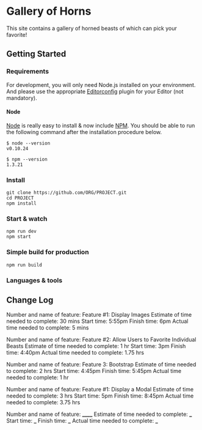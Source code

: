 # Gallery of Horns

This site contains a gallery of horned beasts of which can pick your favorite!

## Getting Started

### Requirements

For development, you will only need Node.js installed on your environment.
And please use the appropriate [Editorconfig](http://editorconfig.org/) plugin for your Editor (not mandatory).

#### Node

[Node](http://nodejs.org/) is really easy to install & now include [NPM](https://npmjs.org/).
You should be able to run the following command after the installation procedure
below.

    $ node --version
    v0.10.24

    $ npm --version
    1.3.21

### Install

    git clone https://github.com/ORG/PROJECT.git
    cd PROJECT
    npm install

### Start & watch

    npm run dev
    npm start

### Simple build for production

    npm run build

### Languages & tools

## Change Log

Number and name of feature: Feature #1: Display Images
Estimate of time needed to complete: 30 mins
Start time: 5:55pm
Finish time: 6pm
Actual time needed to complete: 5 mins

Number and name of feature: Feature #2: Allow Users to Favorite Individual Beasts
Estimate of time needed to complete: 1 hr
Start time: 3pm
Finish time: 4:40pm
Actual time needed to complete: 1.75 hrs

Number and name of feature: Feature 3: Bootstrap
Estimate of time needed to complete: 2 hrs
Start time: 4:45pm
Finish time: 5:45pm
Actual time needed to complete: 1 hr

Number and name of feature: Feature #1: Display a Modal
Estimate of time needed to complete: 3 hrs
Start time: 5pm
Finish time: 8:45pm
Actual time needed to complete: 3.75 hrs

Number and name of feature: **************\_\_\_\_**************
Estimate of time needed to complete: **\_**
Start time: **\_**
Finish time: **\_**
Actual time needed to complete: **\_**
